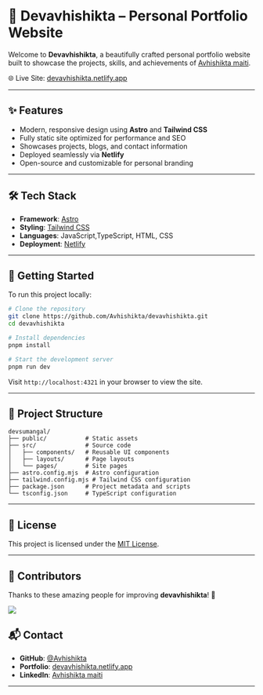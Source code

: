 # 💫 Devavhishikta – Personal Portfolio Website

Welcome to **Devavhishikta**, a beautifully crafted personal portfolio website built to showcase the projects, skills, and achievements of [Avhishikta maiti](https://github.com/Avhishikta).

🌐 Live Site: [devavhishikta.netlify.app](https://devavhishikta.netlify.app/)

---

## ✨ Features

* Modern, responsive design using **Astro** and **Tailwind CSS**
* Fully static site optimized for performance and SEO
* Showcases projects, blogs, and contact information
* Deployed seamlessly via **Netlify**
* Open-source and customizable for personal branding

---

## 🛠️ Tech Stack

* **Framework**: [Astro](https://astro.build/)
* **Styling**: [Tailwind CSS](https://tailwindcss.com/)
* **Languages**: JavaScript,TypeScript, HTML, CSS
* **Deployment**: [Netlify](https://www.netlify.com/)

---

## 🚀 Getting Started

To run this project locally:

```bash
# Clone the repository
git clone https://github.com/Avhishikta/devavhishikta.git
cd devavhishikta

# Install dependencies
pnpm install

# Start the development server
pnpm run dev
```

Visit `http://localhost:4321` in your browser to view the site.

---

## 📁 Project Structure

```
devsumangal/
├── public/           # Static assets
├── src/              # Source code
│   ├── components/   # Reusable UI components
│   ├── layouts/      # Page layouts
│   └── pages/        # Site pages
├── astro.config.mjs  # Astro configuration
├── tailwind.config.mjs # Tailwind CSS configuration
├── package.json      # Project metadata and scripts
└── tsconfig.json     # TypeScript configuration
```

---

## 📄 License

This project is licensed under the [MIT License](./LICENSE).

---
## 👥 Contributors
Thanks to these amazing people for improving **devavhishikta**! 🚀

<a href="https://github.com/Avhishikta/devavhishikta/graphs/contributors">
  <img src="https://contrib.rocks/image?repo=Avhishkta/devavhishikta" />
</a>


## 📬 Contact

* **GitHub**: [@Avhishikta](https://github.com/Avhishikta)
* **Portfolio**: [devavhishikta.netlify.app](https://devavhishikta.netlify.app/)
* **LinkedIn**: [Avhishikta maiti](https://www.linkedin.com/in/)
---


